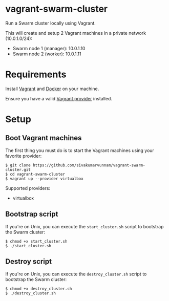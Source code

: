 # vagrant-swarm-cluster

Run a Swarm cluster locally using Vagrant.

This will create and setup 2 Vagrant machines in a private network (10.0.1.0/24):

* Swarm node 1 (manager): 10.0.1.10
* Swarm node 2 (worker): 10.0.1.11

# Requirements

Install [Vagrant][vagranthome] and [Docker][dockerhome] on your machine.

Ensure you have a valid [Vagrant provider][vagrantprovider] installed.

# Setup

## Boot Vagrant machines

The first thing you must do is to start the Vagrant machines using your favorite provider:

```
$ git clone https://github.com/sivakumarvunnam/vagrant-swarm-cluster.git
$ cd vagrant-swarm-cluster
$ vagrant up --provider virtualbox
```

Supported providers:

* virtualbox

## Bootstrap script

If you're on Unix, you can execute the `start_cluster.sh` script to bootstrap the Swarm cluster:

```shell
$ chmod +x start_cluster.sh
$ ./start_cluster.sh
```

[vagranthome]: https://www.vagrantup.com/docs/installation/  "Vagrant installation"
[vagrantprovider]: https://www.vagrantup.com/docs/providers/ "Vagrant providers"
[dockerhome]: https://docs.docker.com/engine/installation/  "Docker installation"

## Destroy script

If you're on Unix, you can execute the `destroy_cluster.sh` script to bootstrap the Swarm cluster:

```shell
$ chmod +x destroy_cluster.sh
$ ./destroy_cluster.sh

